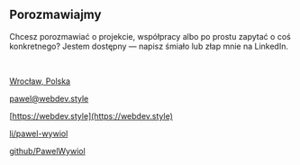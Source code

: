## Porozmawiajmy

Chcesz porozmawiać o projekcie, współpracy albo po prostu zapytać o coś konkretnego? Jestem dostępny — napisz śmiało lub złap mnie na LinkedIn.

&nbsp;

[Wrocław, Polska](https://www.google.com/maps/place/Wroc%C5%82aw/)

<pawel@webdev.style>

[https://webdev.style](https://webdev.style)

[li/pawel-wywiol](https://www.linkedin.com/in/pawel-wywiol/)

[github/PawelWywiol](https://github.com/PawelWywiol)
